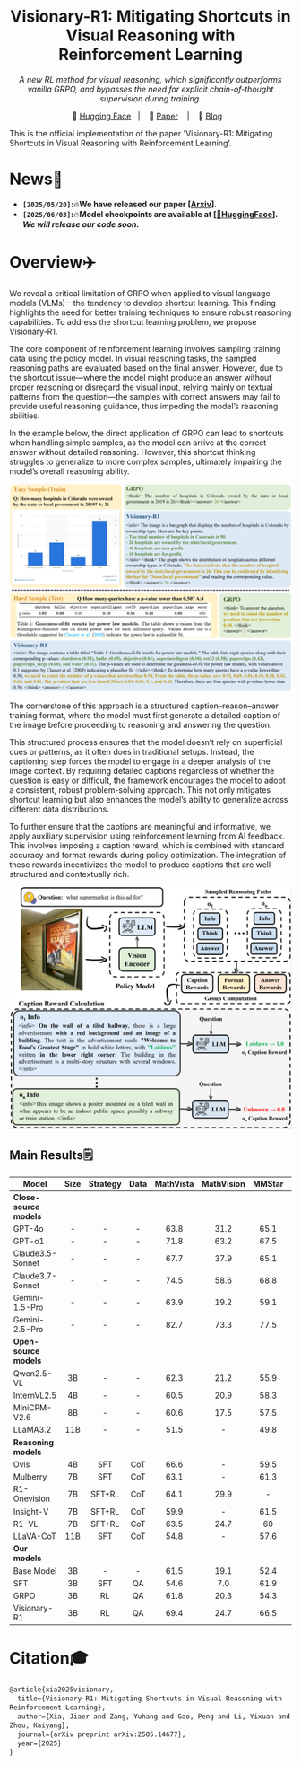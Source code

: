 <h1 align="center">Visionary-R1: Mitigating Shortcuts in Visual Reasoning with Reinforcement Learning</h1>
<p align="center"><i>A new RL method for visual reasoning, which significantly outperforms vanilla GRPO, and bypasses the need for explicit chain-of-thought supervision during training.</i></p>

<p align="center">
          🤗 <a href="https://huggingface.co/maifoundations/Visionary-R1">Hugging Face</a>&nbsp&nbsp | &nbsp&nbsp 📑 <a href="https://arxiv.org/pdf/2505.14677">Paper</a> &nbsp&nbsp | &nbsp&nbsp 📖 <a href="https://www.maifoundations.com/blog/visionary-r1/">Blog</a> &nbsp&nbsp 
</p>

This is the official implementation of the paper 'Visionary-R1: Mitigating Shortcuts in Visual Reasoning with Reinforcement Learning'.

# News📰
* **`[2025/05/20]`:**🔥**We have released our paper [[Arxiv](https://arxiv.org/pdf/2505.14677)].**
* **`[2025/06/03]`:**🔥**Model checkpoints are available at [[🤗HuggingFace](https://huggingface.co/maifoundations/Visionary-R1)].**
***We will release our code soon.***

# Overview✈️
We reveal a critical limitation of GRPO when applied to visual language models (VLMs)—the tendency to develop shortcut learning. This finding highlights the need for better training techniques to ensure robust reasoning capabilities. To address the shortcut learning problem, we propose Visionary-R1.

The core component of reinforcement learning involves sampling training data using the policy model. In visual reasoning tasks, the sampled reasoning paths are evaluated based on the final answer. However, due to the shortcut issue—where the model might produce an answer without proper reasoning or disregard the visual input, relying mainly on textual patterns from the question—the samples with correct answers may fail to provide useful reasoning guidance, thus impeding the model’s reasoning abilities.

In the example below, the direct application of GRPO can lead to shortcuts when handling simple samples, as the model can arrive at the correct answer without detailed reasoning. However, this shortcut thinking struggles to generalize to more complex samples, ultimately impairing the model’s overall reasoning ability.

![](./images/Case.png "Case")

The cornerstone of this approach is a structured caption–reason–answer training format, where the model must first generate a detailed caption of the image before proceeding to reasoning and answering the question.

This structured process ensures that the model doesn’t rely on superficial cues or patterns, as it often does in traditional setups. Instead, the captioning step forces the model to engage in a deeper analysis of the image context. By requiring detailed captions regardless of whether the question is easy or difficult, the framework encourages the model to adopt a consistent, robust problem-solving approach. This not only mitigates shortcut learning but also enhances the model’s ability to generalize across different data distributions.

To further ensure that the captions are meaningful and informative, we apply auxiliary supervision using reinforcement learning from AI feedback. This involves imposing a caption reward, which is combined with standard accuracy and format rewards during policy optimization. The integration of these rewards incentivizes the model to produce captions that are well-structured and contextually rich.

![](./images/Method.png "Method")


## Main Results🗒️
| Model                   | Size | Strategy | Data | MathVista | MathVision | MMStar | MMBench |
|-------------------------|:----:|:--------:|:----:|:---------:|:----------:|:------:|:-------:|
| **Close-source models** |      |          |      |           |            |        |         |
| GPT-4o                  |   -  |     -    |   -  |    63.8   |    31.2    |  65.1  |   84.3  |
| GPT-o1                  |   -  |     -    |   -  |    71.8   |    63.2    |  67.5  |   83.8  |
| Claude3.5-Sonnet        |   -  |     -    |   -  |    67.7   |    37.9    |  65.1  |   82.6  |
| Claude3.7-Sonnet        |   -  |     -    |   -  |    74.5   |    58.6    |  68.8  |   82.0  |
| Gemini-1.5-Pro          |   -  |     -    |   -  |    63.9   |    19.2    |  59.1  |   73.9  |
| Gemini-2.5-Pro          |   -  |     -    |   -  |    82.7   |    73.3    |  77.5  |   90.1  |
| **Open-source models**  |      |          |      |           |            |        |         |
| Qwen2.5-VL              |  3B  |     -    |   -  |    62.3   |    21.2    |  55.9  |   79.1  |
| InternVL2.5             |  4B  |     -    |   -  |    60.5   |    20.9    |  58.3  |   81.1  |
| MiniCPM-V2.6            |  8B  |     -    |   -  |    60.6   |    17.5    |  57.5  |   81.5  |
| LLaMA3.2                |  11B |     -    |   -  |    51.5   |      -     |  49.8  |   65.8  |
| **Reasoning models**    |      |          |      |           |            |        |         |
| Ovis                    |  4B  |    SFT   |  CoT |    66.6   |      -     |  59.5  |   79.3  |
| Mulberry                |  7B  |    SFT   |  CoT |    63.1   |      -     |  61.3  |    -    |
| R1-Onevision            |  7B  |  SFT+RL  |  CoT |    64.1   |    29.9    |    -   |    -    |
| Insight-V               |  7B  |  SFT+RL  |  CoT |    59.9   |      -     |  61.5  |   82.3  |
| R1-VL                   |  7B  |  SFT+RL  |  CoT |    63.5   |    24.7    |   60   |    -    |
| LLaVA-CoT               |  11B |    SFT   |  CoT |    54.8   |      -     |  57.6  |    75   |
| **Our models**          |      |          |      |           |            |        |         |
| Base Model              |  3B  |     -    |   -  |    61.5   |    19.1    |  52.4  |   82.1  |
| SFT                     |  3B  |    SFT   |  QA  |    54.6   |     7.0    |  61.9  |   80.7  |
| GRPO                    |  3B  |    RL    |  QA  |    61.8   |    20.3    |  54.3  |   78.6  |
| Visionary-R1            |  3B  |    RL    |  QA  |    69.4   |    24.7    |  66.5  |   84.1  |


# Citation🎓
```
@article{xia2025visionary,
  title={Visionary-R1: Mitigating Shortcuts in Visual Reasoning with Reinforcement Learning},
  author={Xia, Jiaer and Zang, Yuhang and Gao, Peng and Li, Yixuan and Zhou, Kaiyang},
  journal={arXiv preprint arXiv:2505.14677},
  year={2025}
}
```